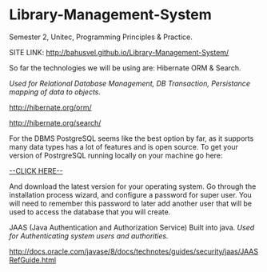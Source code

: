 Library-Management-System
=========================

Semester 2, Unitec, Programming Principles &amp; Practice.

SITE LINK:
<a href=http://bahusvel.github.io/Library-Management-System>http://bahusvel.github.io/Library-Management-System/</a>

So far the technologies we will be using are:
Hibernate ORM &amp; Search.

<i> Used for Relational Database Management,
DB Transaction,
Persistance mapping of data to objects. </i>

http://hibernate.org/orm/

http://hibernate.org/search/

For the DBMS PostgreSQL seems like the best option by far, as it supports many data types
has a lot of features and is open source.
To get your version of PostrgreSQL running locally on your machine go here:

[ --CLICK HERE-- ](http://www.enterprisedb.com/products-services-training/pgdownload)

And download the latest version for your operating system.
Go through the installation process wizard, and configure a password for super user.
You will need to remember this password to later add another user that will be used to access
the database that you will create.

JAAS (Java Authentication and Authorization Service) Built into java.
<i> Used for Authenticating system users and authorities. </i>

http://docs.oracle.com/javase/8/docs/technotes/guides/security/jaas/JAASRefGuide.html


